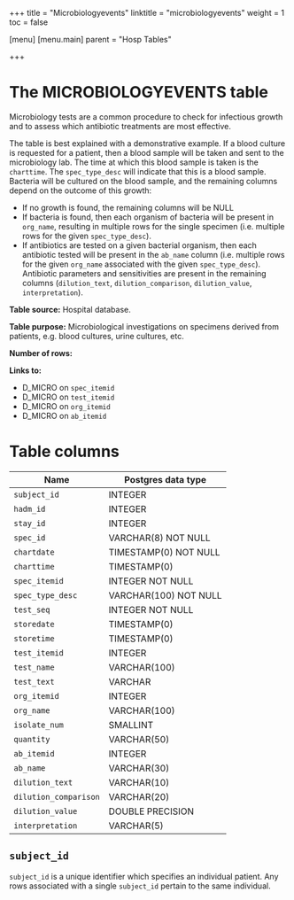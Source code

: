 +++
title = "Microbiologyevents"
linktitle = "microbiologyevents"
weight = 1
toc = false

[menu]
  [menu.main]
    parent = "Hosp Tables"

+++

# The MICROBIOLOGYEVENTS table

Microbiology tests are a common procedure to check for infectious growth and to assess which antibiotic treatments are most effective.

The table is best explained with a demonstrative example. If a blood culture is requested for a patient, then a blood sample will be taken and sent to the microbiology lab.
The time at which this blood sample is taken is the `charttime`.
The `spec_type_desc` will indicate that this is a blood sample.
Bacteria will be cultured on the blood sample, and the remaining columns depend on the outcome of this growth:

* If no growth is found, the remaining columns will be NULL
* If bacteria is found, then each organism of bacteria will be present in `org_name`, resulting in multiple rows for the single specimen (i.e. multiple rows for the given `spec_type_desc`).
* If antibiotics are tested on a given bacterial organism, then each antibiotic tested will be present in the `ab_name` column (i.e. multiple rows for the given `org_name` associated with the given `spec_type_desc`). Antibiotic parameters and sensitivities are present in the remaining columns (`dilution_text`, `dilution_comparison`, `dilution_value`, `interpretation`).

**Table source:** Hospital database.

**Table purpose:** Microbiological investigations on specimens derived from patients, e.g. blood cultures, urine cultures, etc.

**Number of rows:** 

**Links to:**

* D_MICRO on `spec_itemid`
* D_MICRO on `test_itemid`
* D_MICRO on `org_itemid`
* D_MICRO on `ab_itemid`

<!--

# Important considerations

-->

# Table columns

Name | Postgres data type
---- | ----
`subject_id` | INTEGER
`hadm_id` | INTEGER
`stay_id` | INTEGER
`spec_id` | VARCHAR(8) NOT NULL
`chartdate` | TIMESTAMP(0) NOT NULL
`charttime` | TIMESTAMP(0)
`spec_itemid` | INTEGER NOT NULL
`spec_type_desc` | VARCHAR(100) NOT NULL
`test_seq` | INTEGER NOT NULL
`storedate` | TIMESTAMP(0)
`storetime` | TIMESTAMP(0)
`test_itemid` | INTEGER
`test_name` | VARCHAR(100)
`test_text` | VARCHAR
`org_itemid` | INTEGER
`org_name` | VARCHAR(100)
`isolate_num` | SMALLINT
`quantity` | VARCHAR(50)
`ab_itemid` | INTEGER
`ab_name` | VARCHAR(30)
`dilution_text` | VARCHAR(10)
`dilution_comparison` | VARCHAR(20)
`dilution_value` | DOUBLE PRECISION
`interpretation` | VARCHAR(5)

## `subject_id`

`subject_id` is a unique identifier which specifies an individual patient. Any rows associated with a single `subject_id` pertain to the same individual.